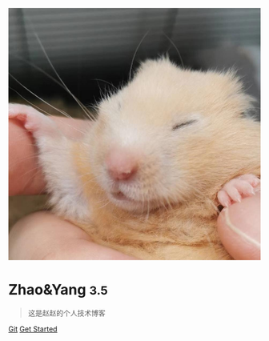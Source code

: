 <!-- _coverpage.md -->

![logo](songlin.png)

# Zhao&Yang <small>3.5</small>

> 这是赵赵的个人技术博客



[Git](https://github.com/docsifyjs/docsify/)
[Get Started](README)